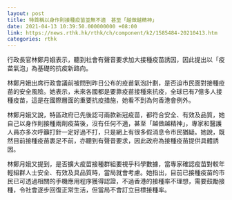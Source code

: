 ```yaml
---
layout: post
title: 特首稱以身作則接種疫苗並無不適　甚至「越做越精神」
date: 2021-04-13 10:39:50.000000000 +08:00
link: https://news.rthk.hk/rthk/ch/component/k2/1585484-20210413.htm
categories: rthk
---
```


行政長官林鄭月娥表示，聽到社會有聲音要求加大接種疫苗誘因，因此提出以「疫苗氣泡」為基礎的抗疫新路向。

林鄭月娥出席行政會議前被問到昨日公布的疫苗氣泡計劃，是否迫市民面對接種疫苗的安全風險。她表示，未來各國都是要靠疫苗接種來抗疫，全球已有7億多人接種疫苗，這是在國際層面的重要抗疫措施，她看不到為何香港會例外。

林鄭月娥又說，特區政府已先後認可兩款新冠疫苗，都符合安全、有效及品質，她自己以身作則接種兩劑疫苗後，沒有任何不適，甚至「越做越精神」，專家和醫護人員亦多次呼籲打針一定好過不打，只是網上有很多假消息令市民猶疑。她說，既然目前接種疫苗裹足不前，亦聽到有聲音要求，因此政府為接種疫苗提供具體誘因。

林鄭月娥又提到，是否擴大疫苗接種群組要視乎科學數據，當專家確認疫苗對較年輕組群人士安全、有效及具品質時，當局就會考慮。她指出，目前已接種疫苗的市民已可透過相關的手機應用程序獲得認證，不過香港的接種率不理想，需要鼓勵接種，令社會逐步回復正常生活，但當局不會訂立目標接種率。
